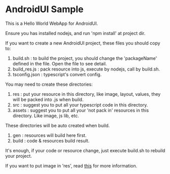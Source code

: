 # AndroidUI Sample

This is a Hello World WebApp for AndroidUI. 

Ensure you has installed nodejs, and run 'npm install' at project dir.

If you want to create a new AndroidUI project, these files you should copy to:

1. build.sh : to build the project, you should change the 'packageName' defined in the file. Open the file to see detail.
2. build_res.js : pack resource into js, execute by nodejs, call by build.sh.
3. tsconfig.json : typescript's convert config.


You may need to create these directories:

1. res : put your resource in this directory, like image, layout, values, they will be packed into .js when build.
2. src : suggest you to put all your typescript code in this directory.
3. assets : suggest you to put all your 'not pack in' resources in this directory. Like image, js lib, etc.


These directories will be auto created when build.

1. gen : resources will build here first.
2. build : code & resources build result.


It's enough, if your code or resource change, just execute build.sh to rebuild your project.

If you want to put image in 'res', read [this](https://github.com/linfaxin/AndroidUI4Web-HelloWorld/tree/master/res/image) for more information.

